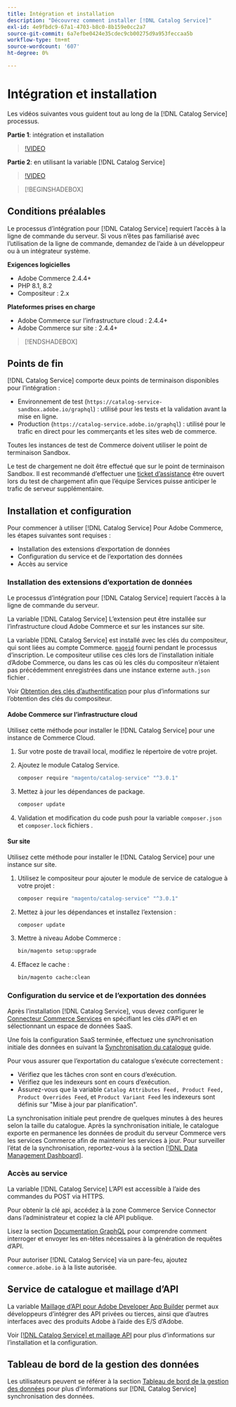 ```yaml
---
title: Intégration et installation
description: "Découvrez comment installer [!DNL Catalog Service]"
exl-id: 4e9fbdc9-67a1-4703-b8c0-8b159e0cc2a7
source-git-commit: 6a7efbe0424e35cdec9cb00275d9a953feccaa5b
workflow-type: tm+mt
source-wordcount: '607'
ht-degree: 0%

---
```


# Intégration et installation

Les vidéos suivantes vous guident tout au long de la [!DNL Catalog Service] processus.

**Partie 1**: intégration et installation

>[!VIDEO](https://video.tv.adobe.com/v/3415599)

**Partie 2**: en utilisant la variable [!DNL Catalog Service]

>[!VIDEO](https://video.tv.adobe.com/v/3415600)

>[!BEGINSHADEBOX]

## Conditions préalables

Le processus d’intégration pour [!DNL Catalog Service] requiert l’accès à la ligne de commande du serveur. Si vous n’êtes pas familiarisé avec l’utilisation de la ligne de commande, demandez de l’aide à un développeur ou à un intégrateur système.

**Exigences logicielles**

- Adobe Commerce 2.4.4+
- PHP 8.1, 8.2
- Compositeur : 2.x

**Plateformes prises en charge**

- Adobe Commerce sur l’infrastructure cloud : 2.4.4+
- Adobe Commerce sur site : 2.4.4+

>[!ENDSHADEBOX]

## Points de fin

[!DNL Catalog Service] comporte deux points de terminaison disponibles pour l’intégration :

- Environnement de test (`https://catalog-service-sandbox.adobe.io/graphql`) : utilisé pour les tests et la validation avant la mise en ligne.
- Production (`https://catalog-service.adobe.io/graphql`) : utilisé pour le trafic en direct pour les commerçants et les sites web de commerce.

Toutes les instances de test de Commerce doivent utiliser le point de terminaison Sandbox.

Le test de chargement ne doit être effectué que sur le point de terminaison Sandbox. Il est recommandé d’effectuer une [ticket d’assistance](https://experienceleague.adobe.com/docs/commerce-knowledge-base/kb/help-center-guide/magento-help-center-user-guide.html#submit-ticket) être ouvert lors du test de chargement afin que l’équipe Services puisse anticiper le trafic de serveur supplémentaire.

## Installation et configuration

Pour commencer à utiliser [!DNL Catalog Service] Pour Adobe Commerce, les étapes suivantes sont requises :

- Installation des extensions d’exportation de données
- Configuration du service et de l’exportation des données
- Accès au service

### Installation des extensions d’exportation de données

Le processus d’intégration pour [!DNL Catalog Service] requiert l’accès à la ligne de commande du serveur.

La variable [!DNL Catalog Service] L’extension peut être installée sur l’infrastructure cloud Adobe Commerce et sur les instances sur site.

La variable [!DNL Catalog Service] est installé avec les clés du compositeur, qui sont liées au compte Commerce. [`mageid`](https://developer.adobe.com/commerce/marketplace/guides/sellers/profile-information/) fourni pendant le processus d’inscription. Le compositeur utilise ces clés lors de l’installation initiale d’Adobe Commerce, ou dans les cas où les clés du compositeur n’étaient pas précédemment enregistrées dans une instance externe `auth.json` fichier .

Voir [Obtention des clés d’authentification](https://experienceleague.adobe.com/docs/commerce-operations/installation-guide/prerequisites/authentication-keys.html) pour plus d’informations sur l’obtention des clés du compositeur.

#### Adobe Commerce sur l’infrastructure cloud

Utilisez cette méthode pour installer le [!DNL Catalog Service] pour une instance de Commerce Cloud.

1. Sur votre poste de travail local, modifiez le répertoire de votre projet.
1. Ajoutez le module Catalog Service.

   ```bash
   composer require "magento/catalog-service" "^3.0.1"
   ```

1. Mettez à jour les dépendances de package.

   ```bash
   composer update
   ```

1. Validation et modification du code push pour la variable `composer.json` et `composer.lock` fichiers .

#### Sur site

Utilisez cette méthode pour installer le [!DNL Catalog Service] pour une instance sur site.

1. Utilisez le compositeur pour ajouter le module de service de catalogue à votre projet :

   ```bash
   composer require "magento/catalog-service" "^3.0.1"
   ```

1. Mettez à jour les dépendances et installez l’extension :

   ```bash
   composer update
   ```

1. Mettre à niveau Adobe Commerce :

   ```bash
   bin/magento setup:upgrade
   ```

1. Effacez le cache :

   ```bash
   bin/magento cache:clean
   ```

### Configuration du service et de l’exportation des données

Après l’installation [!DNL Catalog Service], vous devez configurer le [Connecteur Commerce Services](https://experienceleague.adobe.com/docs/commerce-merchant-services/user-guides/integration-services/saas.html#apikey) en spécifiant les clés d’API et en sélectionnant un espace de données SaaS.

Une fois la configuration SaaS terminée, effectuez une synchronisation initiale des données en suivant la [Synchronisation du catalogue](https://experienceleague.adobe.com/docs/commerce-merchant-services/user-guides/data-services/catalog-sync.html) guide.

Pour vous assurer que l’exportation du catalogue s’exécute correctement :

- Vérifiez que les tâches cron sont en cours d’exécution.
- Vérifiez que les indexeurs sont en cours d’exécution.
- Assurez-vous que la variable `Catalog Attributes Feed, Product Feed, Product Overrides Feed`, et `Product Variant Feed` les indexeurs sont définis sur &quot;Mise à jour par planification&quot;.

La synchronisation initiale peut prendre de quelques minutes à des heures selon la taille du catalogue. Après la synchronisation initiale, le catalogue exporte en permanence les données de produit du serveur Commerce vers les services Commerce afin de maintenir les services à jour. Pour surveiller l’état de la synchronisation, reportez-vous à la section [[!DNL Data Management Dashboard]](https://experienceleague.adobe.com/docs/commerce-admin/systems/data-transfer/data-dashboard.html).

### Accès au service

La variable [!DNL Catalog Service] L’API est accessible à l’aide des commandes du POST via HTTPS.

Pour obtenir la clé api, accédez à la zone Commerce Service Connector dans l’administrateur et copiez la clé API publique.

Lisez la section [Documentation GraphQL](https://developer.adobe.com/commerce/services/graphql/) pour comprendre comment interroger et envoyer les en-têtes nécessaires à la génération de requêtes d’API.

Pour autoriser [!DNL Catalog Service] via un pare-feu, ajoutez `commerce.adobe.io` à la liste autorisée.

## Service de catalogue et maillage d’API

La variable [Maillage d’API pour Adobe Developer App Builder](https://developer.adobe.com/graphql-mesh-gateway/gateway/overview/) permet aux développeurs d’intégrer des API privées ou tierces, ainsi que d’autres interfaces avec des produits Adobe à l’aide des E/S d’Adobe.

Voir  [[!DNL Catalog Service] et maillage API](mesh.md) pour plus d’informations sur l’installation et la configuration.

## Tableau de bord de la gestion des données

Les utilisateurs peuvent se référer à la section [Tableau de bord de la gestion des données](https://experienceleague.adobe.com/docs/commerce-admin/systems/data-transfer/data-dashboard.html) pour plus d’informations sur [!DNL Catalog Service] synchronisation des données.
